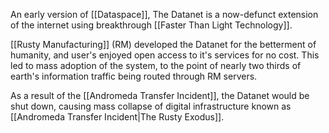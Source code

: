 An early version of [[Dataspace]], The Datanet is a now-defunct extension of the internet using breakthrough [[Faster Than Light Technology]]. 

[[Rusty Manufacturing]] (RM) developed the Datanet for the betterment of humanity, and user's enjoyed open access to it's services for no cost. This led to mass adoption of the system, to the point of nearly two thirds of earth's information traffic being routed through RM servers.

As a result of the [[Andromeda Transfer Incident]], the Datanet would be shut down, causing mass collapse of digital infrastructure known as [[Andromeda Transfer Incident|The Rusty Exodus]].
